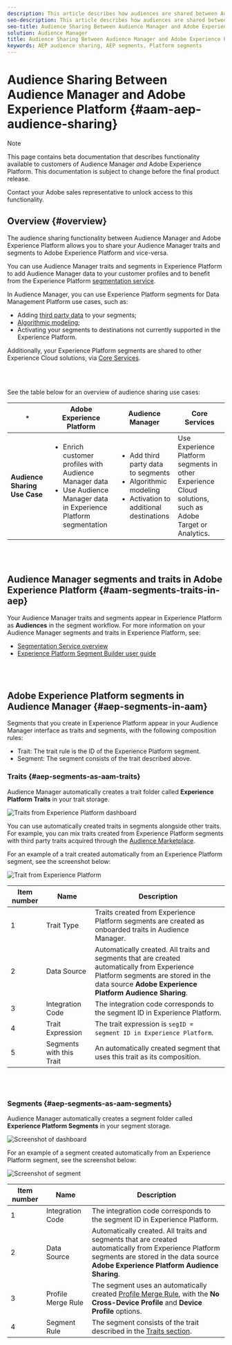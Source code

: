 ```yaml
---
description: This article describes how audiences are shared between Audience Manager and Adobe Experience Platform.
seo-description: This article describes how audiences are shared between Audience Manager and Adobe Experience Platform.
seo-title: Audience Sharing Between Audience Manager and Adobe Experience Platform
solution: Audience Manager
title: Audience Sharing Between Audience Manager and Adobe Experience Platform
keywords: AEP audience sharing, AEP segments, Platform segments
---
```


# Audience Sharing Between Audience Manager and Adobe Experience Platform {#aam-aep-audience-sharing}

>[!NOTE]
>
>This page contains beta documentation that describes functionality available to customers of Audience Manager *and* Adobe Experience Platform. This documentation is subject to change before the final product release.
>
> Contact your Adobe sales representative to unlock access to this functionality.

## Overview {#overview}

The audience sharing functionality between Audience Manager and Adobe Experience Platform allows you to share your Audience Manager traits and segments to Adobe Experience Platform and vice-versa.

You can use Audience Manager traits and segments in Experience Platform to add Audience Manager data to your customer profiles and to benefit from the Experience Platform [segmentation service](https://www.adobe.io/apis/experienceplatform/home/profile-identity-segmentation/profile-identity-segmentation-services.html#!end-user/markdown/segmentation_overview/segmentation.md). 

In Audience Manager, you can use Experience Platform segments for Data Management Platform use cases, such as:
* Adding [third party data](/help/using/overview/data-types-collected.md#third-party-data) to your segments;
* [Algorithmic modeling](/help/using/features/algorithmic-models/understanding-models.md);
* Activating your segments to destinations not currently supported in the Experience Platform.

Additionally, your Experience Platform segments are shared to other Experience Cloud solutions, via [Core Services](https://docs.adobe.com/content/help/en/core-services/interface/experience-cloud.html).

<br>&nbsp;

See the table below for an overview of audience sharing use cases:

`*` | **Adobe Experience Platform** | **Audience Manager** | **Core Services**
---------|----------|---------|---------
 **Audience Sharing Use Case** | <ul><li>Enrich customer profiles with Audience Manager data</li><li>Use Audience Manager data in Experience Platform segmentation</li></ul> | <ul><li>Add third party data to segments</li><li>Algorithmic modeling</li><li>Activation to additional destinations</li></ul> | Use Experience Platform segments in other Experience Cloud solutions, such as Adobe Target or Analytics.

<br>&nbsp;

## Audience Manager segments and traits in Adobe Experience Platform {#aam-segments-traits-in-aep}

Your Audience Manager traits and segments appear in Experience Platform as **Audiences** in the segment workflow. For more information on your Audience Manager segments and traits in Experience Platform, see:

* [Segmentation Service overview](https://www.adobe.io/apis/experienceplatform/home/profile-identity-segmentation/profile-identity-segmentation-services.html#!end-user/markdown/segmentation_overview/segmentation.md)
* [Experience Platform Segment Builder user guide](https://www.adobe.io/apis/experienceplatform/home/profile-identity-segmentation/profile-identity-segmentation-services.html#!end-user/markdown/segmentation_overview/segment-builder-guide.md)

<br>&nbsp;

## Adobe Experience Platform segments in Audience Manager {#aep-segments-in-aam}

Segments that you create in Experience Platform appear in your Audience Manager interface as traits and segments, with the following composition rules:
* Trait: The trait rule is the ID of the Experience Platform segment.
* Segment: The segment consists of the trait described above.

### Traits {#aep-segments-as-aam-traits}

Audience Manager automatically creates a trait folder called **Experience Platform Traits** in your trait storage.  

![Traits from Experience Platform dashboard](/help/using/integration/integration-aep/assets/aep-traits-dashboard.png)

You can use automatically created traits in segments alongside other traits. For example, you can mix traits created from Experience Platform segments with third party traits acquired through the [Audience Marketplace](/help/using/features/audience-marketplace/audience-marketplace.md).

For an example of a trait created automatically from an Experience Platform segment, see the screenshot below:

![Trait from Experience Platform](/help/using/integration/integration-aep/assets/aep-trait-numbered.png)


Item number | Name | Description
---------|----------|---------
 1 | Trait Type | Traits created from Experience Platform segments are created as onboarded traits in Audience Manager.
 2 | Data Source | Automatically created. All traits and segments that are created automatically from Experience Platform segments are stored in the data source **Adobe Experience Platform Audience Sharing**.
 3 | Integration Code | The integration code corresponds to the segment ID in Experience Platform.
 4 | Trait Expression | The trait expression is `segID = segment ID in Experience Platform`.
 5 | Segments with this Trait | An automatically created segment that uses this trait as its composition. 

<br>&nbsp;

### Segments {#aep-segments-as-aam-segments}

Audience Manager automatically creates a segment folder called **Experience Platform Segments** in your segment storage. 

![Screenshot of dashboard](/help/using/integration/integration-aep/assets/aep-segments-dashboard.png)

For an example of a segment created automatically from an Experience Platform segment, see the screenshot below:

![Screenshot of segment](/help/using/integration/integration-aep/assets/aep-segment-numbered.png)

Item number | Name | Description
---------|----------|---------
 1 | Integration Code | The integration code corresponds to the segment ID in Experience Platform.
 2 | Data Source | Automatically created. All traits and segments that are created automatically from Experience Platform segments are stored in the data source **Adobe Experience Platform Audience Sharing**.
 3 | Profile Merge Rule | The segment uses an automatically created [Profile Merge Rule](/help/using/features/profile-merge-rules/merge-rules-overview.md), with the **No Cross-Device Profile** and **Device Profile** options.
 4 | Segment Rule | The segment consists of the trait described in the [Traits section](#aep-segments-as-aam-traits).